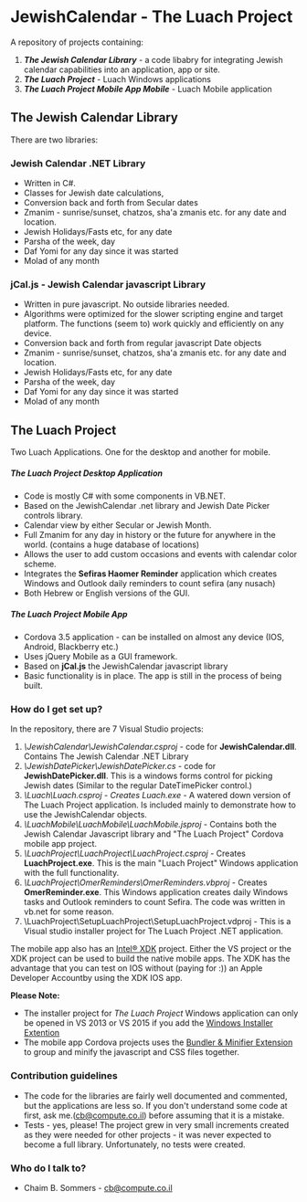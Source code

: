 # JewishCalendar - The Luach Project #

A repository of projects containing:

1.  ***The Jewish Calendar Library*** -  a code libabry for integrating Jewish calendar capabilities into an application, app or site.
2.  ***The Luach Project***  -  Luach Windows applications
3.  ***The Luach Project Mobile App Mobile***  - Luach Mobile application

## **The Jewish Calendar Library** ##

There are two libraries:

### Jewish Calendar .NET Library ###

* Written in C#.
* Classes for Jewish date calculations,
* Conversion back and forth from Secular dates
* Zmanim - sunrise/sunset, chatzos, sha'a zmanis etc. for any date and location.
* Jewish Holidays/Fasts etc, for any date
* Parsha of the week, day
* Daf Yomi for any day since it was started
* Molad of any month

### jCal.js - Jewish Calendar javascript Library ###

* Written in pure javascript. No outside libraries needed.
* Algorithms were optimized for the slower scripting engine and target platform.
  The functions (seem to) work quickly and efficiently on any device.
* Conversion back and forth from regular javascript Date objects
* Zmanim - sunrise/sunset, chatzos, sha'a zmanis etc. for any date and location.
* Jewish Holidays/Fasts etc, for any date
* Parsha of the week, day
* Daf Yomi for any day since it was started
* Molad of any month

## **The Luach Project** ##

Two Luach Applications. One for the desktop and  another for mobile.

##### The Luach Project Desktop Application ###

* Code is mostly C# with some components in VB.NET.
* Based on the JewishCalendar .net library and Jewish Date Picker controls library.
* Calendar view by either Secular or Jewish Month.
* Full Zmanim for any day in history or the future for anywhere in the world. (contains a huge database of locations)
* Allows the user to add custom occasions and events with calendar color scheme.
* Integrates the **Sefiras Haomer Reminder** application which creates Windows and Outlook daily reminders to count sefira (any nusach)
* Both Hebrew or English versions of the GUI.

##### The Luach Project Mobile App ###

* Cordova 3.5 application - can be installed on almost any device (IOS, Android, Blackberry etc.)
* Uses jQuery Mobile as a GUI framework.
* Based on **jCal.js** the JewishCalendar javascript library
* Basic functionality is in place. The app is still in the process of being built.

### How do I get set up? ###

In the repository, there are 7 Visual Studio projects:

1. *\JewishCalendar\JewishCalendar.csproj* - code for **JewishCalendar.dll**. Contains  The Jewish Calendar .NET Library
2. *\JewishDatePicker\JewishDatePicker.cs* - code for **JewishDatePicker.dll**. This is a windows forms control for picking Jewish dates (Similar to the regular DateTimePicker control.)
3. *\Luach\Luach.csproj - Creates Luach.exe* - A watered down version of The Luach Project application. Is included mainly to demonstrate how to use the JewishCalendar objects.
4. *\LuachMobile\LuachMobile\LuachMobile.jsproj* - Contains both the Jewish Calendar Javascript library and "The Luach Project" Cordova mobile app project.
5. *\LuachProject\LuachProject\LuachProject.csproj* - Creates **LuachProject.exe**. This is the main "Luach Project" Windows application with the full functionality.
6. *\LuachProject\OmerReminders\OmerReminders.vbproj* - Creates **OmerReminder.exe**. This Windows application creates daily Windows tasks and Outlook reminders to count Sefira. The code was written in vb.net for some reason.
7. \LuachProject\SetupLuachProject\SetupLuachProject.vdproj - This is a Visual studio installer project for The Luach Project .NET application.

The mobile app also has an [Intel® XDK](https://software.intel.com/en-us/intel-xdk) project. Either the VS project or the XDK project can be used to build the native mobile apps. The XDK has the advantage that you can test on IOS without (paying for :)) an Apple Developer Accountby using the XDK IOS app.

**Please Note:**
* The installer project for *The Luach Project* Windows application can only be opened in VS 2013 or VS 2015 if you add the [Windows Installer Extention](https://visualstudiogallery.msdn.microsoft.com/f1cc3f3e-c300-40a7-8797-c509fb8933b9)
* The mobile app Cordova projects uses the  [Bundler & Minifier Extension](https://visualstudiogallery.msdn.microsoft.com/9ec27da7-e24b-4d56-8064-fd7e88ac1c40) to group and minify the javascript and CSS files together. 

### Contribution guidelines ###

* The code for the libraries are fairly well documented and commented, but the applications are less so. If you don't understand some code at first, ask me.(cb@compute.co.il) before assuming that it is a mistake.
* Tests - yes, please! The project grew in very small increments created as they were needed for other projects - it was never expected to become a full library. Unfortunately, no tests were created.

### Who do I talk to? ###

* Chaim B. Sommers - cb@compute.co.il